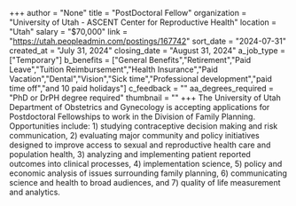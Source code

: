 +++
author = "None"
title = "PostDoctoral Fellow"
organization = "University of Utah - ASCENT Center for Reproductive Health"
location = "Utah"
salary = "$70,000"
link = "https://utah.peopleadmin.com/postings/167742"
sort_date = "2024-07-31"
created_at = "July 31, 2024"
closing_date = "August 31, 2024"
a_job_type = ["Temporary"]
b_benefits = ["General Benefits","Retirement","Paid Leave","Tuition Reimbursement","Health Insurance","Paid Vacation","Dental","Vision","Sick time","Professional development","paid time off","and 10 paid holidays"]
c_feedback = ""
aa_degrees_required = "PhD or DrPH degree required"
thumbnail = ""
+++
The University of Utah Department of Obstetrics and Gynecology is accepting applications for Postdoctoral Fellowships to work in the Division of Family Planning. Opportunities include: 1) studying contraceptive decision making and risk communication, 2) evaluating major community and policy initiatives designed to improve access to sexual and reproductive health care and population health, 3) analyzing and implementing patient reported outcomes into clinical processes, 4) implementation science, 5) policy and economic analysis of issues surrounding family planning, 6) communicating science and health to broad audiences, and 7) quality of life measurement and analytics.